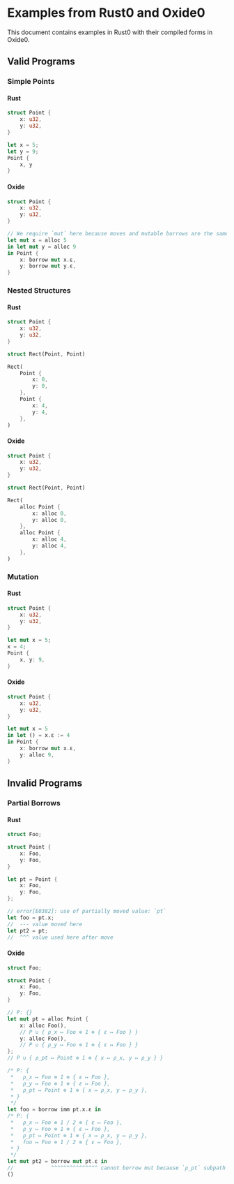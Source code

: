 # Examples from Rust0 and Oxide0

This document contains examples in Rust0 with their compiled forms in Oxide0.

## Valid Programs

### Simple Points

#### Rust
```rust
struct Point {
    x: u32,
    y: u32,
}

let x = 5;
let y = 9;
Point {
    x, y
}
```

#### Oxide
```rust
struct Point {
    x: u32,
    y: u32,
}

// We require `mut` here because moves and mutable borrows are the same.
let mut x = alloc 5
in let mut y = alloc 9
in Point {
    x: borrow mut x.ε,
    y: borrow mut y.ε,
}
```

### Nested Structures

#### Rust
```rust
struct Point {
    x: u32,
    y: u32,
}

struct Rect(Point, Point)

Rect(
    Point {
        x: 0,
        y: 0,
    },
    Point {
        x: 4,
        y: 4,
    },
)
```

#### Oxide
```rust
struct Point {
    x: u32,
    y: u32,
}

struct Rect(Point, Point)

Rect(
    alloc Point {
        x: alloc 0,
        y: alloc 0,
    },
    alloc Point {
        x: alloc 4,
        y: alloc 4,
    },
)
```

### Mutation

#### Rust
```rust
struct Point {
    x: u32,
    y: u32,
}

let mut x = 5;
x = 4;
Point {
    x, y: 9,
}
```

#### Oxide
```rust
struct Point {
    x: u32,
    y: u32,
}

let mut x = 5
in let () = x.ε := 4
in Point {
    x: borrow mut x.ε,
    y: alloc 9,
}
```

## Invalid Programs

### Partial Borrows

#### Rust
```rust
struct Foo;

struct Point {
    x: Foo,
    y: Foo,
}

let pt = Point {
    x: Foo,
    y: Foo,
};

// error[E0382]: use of partially moved value: `pt`
let foo = pt.x;
//  --- value moved here
let pt2 = pt;
//  ^^^ value used here after move
```

#### Oxide
```rust
struct Foo;

struct Point {
    x: Foo,
    y: Foo,
}

// Ρ: {}
let mut pt = alloc Point {
    x: alloc Foo(),
    // Ρ ∪ { ρ_x ↦ Foo ⊗ 1 ⊗ { ε ↦ Foo } }
    y: alloc Foo(),
    // Ρ ∪ { ρ_y ↦ Foo ⊗ 1 ⊗ { ε ↦ Foo } }
};
// Ρ ∪ { ρ_pt ↦ Point ⊗ 1 ⊗ { x ↦ ρ_x, y ↦ ρ_y } }

/* Ρ: {
 *   ρ_x ↦ Foo ⊗ 1 ⊗ { ε ↦ Foo },
 *   ρ_y ↦ Foo ⊗ 1 ⊗ { ε ↦ Foo },
 *   ρ_pt ↦ Point ⊗ 1 ⊗ { x ↦ ρ_x, y ↦ ρ_y },
 * }
 */
let foo = borrow imm pt.x.ε in
/* Ρ: {
 *   ρ_x ↦ Foo ⊗ 1 / 2 ⊗ { ε ↦ Foo },
 *   ρ_y ↦ Foo ⊗ 1 ⊗ { ε ↦ Foo },
 *   ρ_pt ↦ Point ⊗ 1 ⊗ { x ↦ ρ_x, y ↦ ρ_y },
 *   foo ↦ Foo ⊗ 1 / 2 ⊗ { ε ↦ Foo },
 * }
 */
let mut pt2 = borrow mut pt.ε in
//            ^^^^^^^^^^^^^^^ cannot borrow mut because `ρ_pt` subpath `ρ_x` capability ≠ `1`.
()
```
